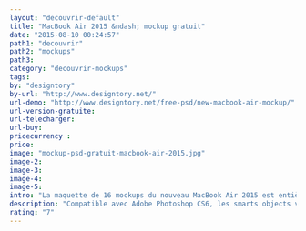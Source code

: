 ```yaml
---
layout: "decouvrir-default"
title: "MacBook Air 2015 &ndash; mockup gratuit"
date: "2015-08-10 00:24:57"
path1: "decouvrir"
path2: "mockups"
path3:
category: "decouvrir-mockups"
tags:
by: "designtory"
by-url: "http://www.designtory.net/"
url-demo: "http://www.designtory.net/free-psd/new-macbook-air-mockup/"
url-version-gratuite:
url-telecharger:
url-buy:
pricecurrency :
price:
image: "mockup-psd-gratuit-macbook-air-2015.jpg"
image-2:
image-3:
image-4:
image-5:
intro: "La maquette de 16 mockups du nouveau MacBook Air 2015 est entièrement réalisée en vectoriel. Compatible avec Adobe Photoshop CS6, les smarts objects vous permettront avec un simple glisser-déposer de mettre en scène votre site web."
description: "Compatible avec Adobe Photoshop CS6, les smarts objects vous permettront avec un simple glisser-déposer de mettre en scène votre site web."
rating: "7"
---
```

